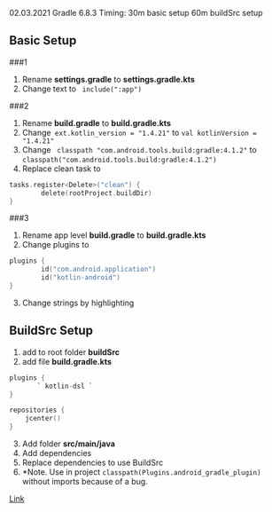 
02.03.2021 Gradle 6.8.3
Timing:
30m basic setup
60m buildSrc setup

## Basic Setup
###1
1. Rename **settings.gradle** to **settings.gradle.kts**
2. Change text to ` include(":app")`

###2
1. Rename **build.gradle** to **build.gradle.kts**
2. Change` ext.kotlin_version = "1.4.21"` to `val kotlinVersion = "1.4.21"`
3. Change ` classpath "com.android.tools.build:gradle:4.1.2"` to  `classpath("com.android.tools.build:gradle:4.1.2")`
4. Replace clean task to
```kotlin
tasks.register<Delete>("clean") {
		delete(rootProject.buildDir)
}
```

###3
1. Rename app level **build.gradle** to **build.gradle.kts**
2. Change plugins to
```kotlin
plugins {
		id("com.android.application")
		id("kotlin-android")
}
```
3. Change strings by highlighting

## BuildSrc Setup
1. add to root folder **buildSrc**
2. add file **build.gradle.kts**

```kotlin
plugins {
       ` kotlin-dsl `
}

repositories {
    jcenter()
}
```

3. Add folder **src/main/java**
4. Add dependencies
5. Replace dependencies to use BuildSrc
6. *Note. Use in project  `classpath(Plugins.android_gradle_plugin) ` without imports because of a bug.

[Link](https://proandroiddev.com/gradle-groovy-to-kotlin-dsl-in-15-minutes-d3129aff227e "Link")